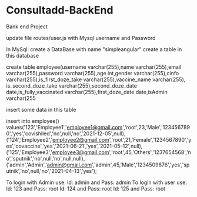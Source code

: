 # Consultadd-BackEnd
Bank end Project

update file routes/user.js with Mysql username and Password

In MySql:
create a DataBase with name "simpleangular"
create a table in this database

create table employee(username varchar(255),name varchar(255),email varchar(255),password varchar(255),age int,gender varchar(255),cinfo varchar(255),is_first_doze_take varchar(255),vaccine_name varchar(255), is_second_doze_take varchar(255),second_doze_date date,is_fully_vaccinated varchar(255),first_doze_date date,isAdmin varchar(255

insert some data in this table

 insert into employee() values('123','Employee1','employee1@gmail.com','root',23,'Male','1234567890','yes','covishiled','no',null,'no','2021-12-05',null),('124','Employee2','employee2@gmail.com','root',21,'Female','1234567890','yes','covaccine','yes','2021-06-21','yes','2021-05-12',null),('125','Employee3','employee3@gmail.com','root',45,'Others','1237654568','no','sputnik','no',null,'no',null,null),('admin','Admin','admin@gmail.com','admin',45,'Male','1234509876','yes','sputnik','no',null,'no','2021-04-13','yes');
 
  
To login with Admin use: Id: admin and Pass: admin
To login with user use:
 Id: 123 and Pass: root
 Id: 124 and Pass: root
 Id: 125 and Pass: root
